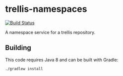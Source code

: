 # trellis-namespaces

[![Build Status](https://travis-ci.org/trellis-ldp/trellis-namespaces.png?branch=master)](https://travis-ci.org/trellis-ldp/trellis-namespaces)

A namespace service for a trellis repository.

## Building

This code requires Java 8 and can be built with Gradle:

    ./gradlew install
